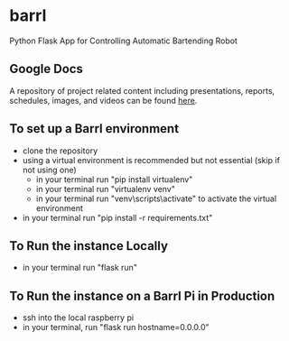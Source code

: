 # barrl
Python Flask App for Controlling Automatic Bartending Robot

## Google Docs
A repository of project related content including presentations, reports, schedules, images, and videos can be found [here](https://drive.google.com/drive/u/1/folders/1snSKSgJmyOvtk9PzmkVpTZoNSdSPx8OJ).

## To set up a Barrl environment
- clone the repository
- using a virtual environment is recommended but not essential (skip if not using one)
  - in your terminal run "pip install virtualenv"
  - in your terminal run "virtualenv venv"
  - in your terminal run "venv\\scripts\\activate" to activate the virtual environment
- in your terminal run "pip install -r requirements.txt"

## To Run the instance Locally
- in your terminal run "flask run"

## To Run the instance on a Barrl Pi in Production
- ssh into the local raspberry pi
- in your terminal, run "flask run hostname=0.0.0.0"
